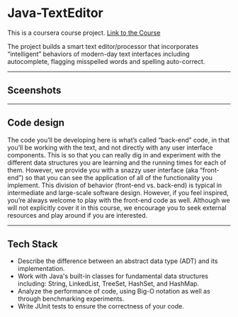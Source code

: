 # Java-TextEditor
This is a coursera course project.
[Link to the Course](https://www.coursera.org/specializations/object-oriented-programming)

The project builds a smart text editor/processor that incorporates “intelligent” behaviors of modern-day text interfaces including autocomplete, flagging misspelled words and spelling auto-correct. 

---   

## Sceenshots

---

## Code design
The code you’ll be developing here is what’s called “back-end” code, in that you’ll be working with the text, and not directly with any user interface components.  This is so that you can really dig in and experiment with the different data structures you are learning and the running times for each of them.  However, we provide you with a snazzy user interface (aka “front-end”)  so that you can see the application of all of the functionality you implement.  This division of behavior (front-end vs. back-end) is typical in intermediate and large-scale software design.   However, if you feel inspired, you’re always welcome to play with the front-end code as well.  Although we will not explicitly cover it in this course, we encourage you to seek external resources and play around if you are interested.

---

## Tech Stack
* Describe the difference between an abstract data type (ADT) and its implementation.
* Work with Java's built-in classes for fundamental data structures including: String, LinkedList, TreeSet, HashSet, and HashMap.
* Analyze the performance of code, using Big-O notation as well as through benchmarking experiments.
* Write JUnit tests to ensure the correctness of your code.
